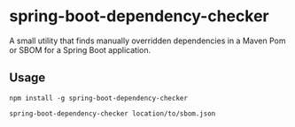 # spring-boot-dependency-checker

A small utility that finds manually overridden dependencies in a Maven Pom or SBOM for a Spring Boot application.

## Usage

`npm install -g spring-boot-dependency-checker`

`spring-boot-dependency-checker location/to/sbom.json`
